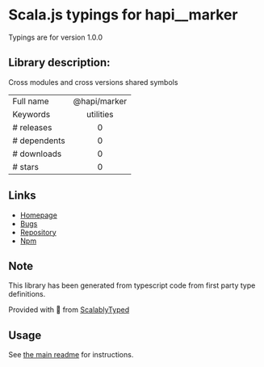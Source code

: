 
# Scala.js typings for hapi__marker

Typings are for version 1.0.0

## Library description:
Cross modules and cross versions shared symbols

|                    |                 |
| ------------------ | :-------------: |
| Full name          | @hapi/marker |
| Keywords           | utilities |
| # releases         | 0 |
| # dependents       | 0 |
| # downloads        | 0 |
| # stars            | 0 |

## Links
- [Homepage](https://github.com/hapijs/marker#readme)
- [Bugs](https://github.com/hapijs/marker/issues)
- [Repository](https://github.com/hapijs/marker)
- [Npm](https://www.npmjs.com/package/%40hapi%2Fmarker)
    


## Note
This library has been generated from typescript code from first party type definitions.

Provided with :purple_heart: from [ScalablyTyped](https://github.com/oyvindberg/ScalablyTyped)

## Usage
See [the main readme](../../readme.md) for instructions.


